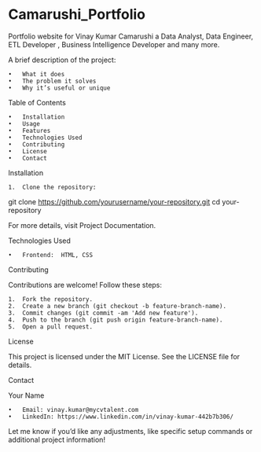 # Camarushi_Portfolio


Portfolio website for Vinay Kumar Camarushi a Data Analyst, Data Engineer, ETL Developer , Business Intelligence Developer and many more.


A brief description of the project:

	•	What it does
	•	The problem it solves
	•	Why it’s useful or unique

Table of Contents

	•	Installation
	•	Usage
	•	Features
	•	Technologies Used
	•	Contributing
	•	License
	•	Contact

Installation

	1.	Clone the repository:

git clone https://github.com/yourusername/your-repository.git
cd your-repository


For more details, visit Project Documentation.

Technologies Used

	•	Frontend:  HTML, CSS

Contributing

Contributions are welcome! Follow these steps:

	1.	Fork the repository.
	2.	Create a new branch (git checkout -b feature-branch-name).
	3.	Commit changes (git commit -am 'Add new feature').
	4.	Push to the branch (git push origin feature-branch-name).
	5.	Open a pull request.

License

This project is licensed under the MIT License. See the LICENSE file for details.

Contact

Your Name

	•	Email: vinay.kumar@mycvtalent.com
	•	LinkedIn: https://www.linkedin.com/in/vinay-kumar-442b7b306/

Let me know if you’d like any adjustments, like specific setup commands or additional project information!
